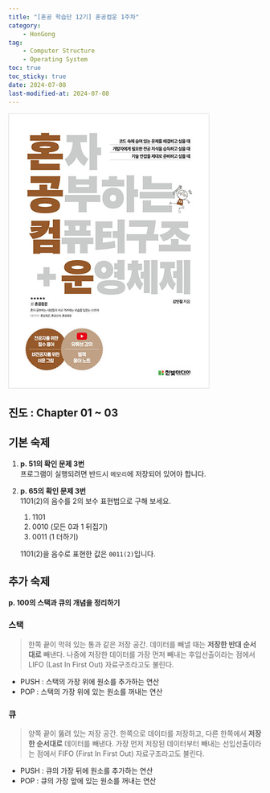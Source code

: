 ```yaml
---
title: "[혼공 학습단 12기] 혼공컴운 1주차"
category:
    - HonGong
tag:
    - Computer Structure
    - Operating System
toc: true
toc_sticky: true
date: 2024-07-08
last-modified-at: 2024-07-08
---
```

![image](https://github.com/Sho1007/sho1007.github.io/blob/main/assets/images/B9177037040_l.jpg?raw=true)


## 진도 : Chapter 01 ~ 03

## 기본 숙제   
1. **p. 51의 확인 문제 3번**   
    프로그램이 실행되려면 반드시 `메모리`에 저장되어 있어야 합니다.
2. **p. 65의 확인 문제 3번**   
    1101(2)의 음수를 2의 보수 표현법으로 구해 보세요.   
    1. 1101
    2. 0010 (모든 0과 1 뒤집기)
    3. 0011 (1 더하기)

    1101(2)을 음수로 표현한 값은 `0011(2)`입니다.


## 추가 숙제
**p. 100의 스택과 큐의 개념을 정리하기**   
### 스택
> 한쪽 끝이 막혀 있는 통과 같은 저장 공간. 데이터를 빼낼 때는 **저장한 반대 순서대로** 빼낸다. 나중에 저장한 데이터를 가장 먼저 빼내는 후입선출이라는 점에서 LIFO (Last In First Out) 자료구조라고도 불린다.
* PUSH : 스택의 가장 위에 원소를 추가하는 연산
* POP : 스택의 가장 위에 있는 원소를 꺼내는 연산
### 큐
> 양쪽 끝이 뚫려 있는 저장 공간. 한쪽으로 데이터를 저장하고, 다른 한쪽에서 **저장한 순서대로** 데이터를 빼낸다. 가장 먼저 저장된 데이터부터 빼내는 선입선출이라는 점에서 FIFO (First In First Out) 자료구조라고도 불린다.
* PUSH : 큐의 가장 뒤에 원소를 추가하는 연산
* POP : 큐의 가장 앞에 있는 원소를 꺼내는 연산